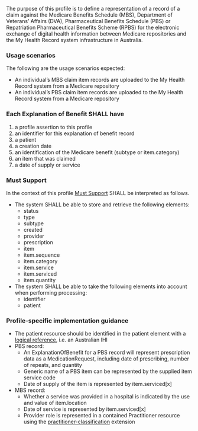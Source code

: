 The purpose of this profile is to define a representation of a record of a claim against the Medicare Benefits Schedule (MBS), Department of Veterans’ Affairs (DVA), Pharmaceutical Benefits Schedule (PBS) or Repatriation Pharmaceutical Benefits Scheme (RPBS) for the electronic exchange of digital health information between Medicare repositories and the My Health Record system infrastructure in Australia.


### **Usage scenarios**
The following are the usage scenarios expected:
* An individual’s MBS claim item records are uploaded to the My Health Record system from a Medicare repository
* An individual’s PBS claim item records are uploaded to the My Health Record system from a Medicare repository


### **Each Explanation of Benefit SHALL have**
1. a profile assertion to this profile
1. an identifier for this explanation of benefit record 
1. a patient
1. a creation date
1. an identification of the Medicare benefit (subtype or item.category)
1. an item that was claimed
1. a date of supply or service


### **Must Support**
In the context of this profile [Must Support](http://hl7.org/fhir/STU3/conformance-rules.html#mustSupport) SHALL be interpreted as follows.
* The system SHALL be able to store and retrieve the following elements:
    * status
    * type
    * subtype
    * created
    * provider
    * prescription
    * item
    * item.sequence
    * item.category
    * item.service
    * item.serviced
    * item.quantity
* The system SHALL be able to take the following elements into account when performing processing:
    * identifier
    * patient
 
 
### **Profile-specific implementation guidance**
* The patient resource should be identified in the patient element with a [logical reference](https://www.hl7.org/fhir/STU3/references.html#logical), i.e. an Australian IHI
* PBS record: 
    * An ExplanationOfBenefit for a PBS record will represent prescription data as a MedicationRequest, including date of prescribing, number of repeats, and quantity
    * Generic name of a PBS item can be represented by the supplied item service code
    * Date of supply of the item is represented by item.serviced[x]
* MBS record: 
    * Whether a service was provided in a hospital is indicated by the use and value of item.location
    * Date of service is represented by item.serviced[x]
    * Provider role is represented in a contained Practitioner resource using the [practitioner-classification](http://hl7.org/fhir/STU3/extension-practitioner-classification.html) extension 




